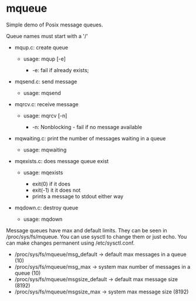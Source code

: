 mqueue
======
Simple demo of Posix message queues.

Queue names must start with a '/'

* mqup.c: create queue
  * usage: mqup [-e] <name>
    * -e: fail if <name> already exists;

* mqsend.c: send message
  * usage: mqsend <name> <message>

* mqrcv.c: receive message
  * usage: mqrcv [-n] <name>
    * -n: Nonblocking - fail if no message available

* mqwaiting.c: print the number of messages waiting in a queue
  * usage: mqwaiting <name>

* mqexists.c: does message queue exist
  * usage: mqexists <name>
    * exit(0) if it does
    * exit(-1) it it does not
    * prints a message to stdout either way

* mqdown.c: destroy queue
  * usage: mqdown <name>

Message queues have max and default limits. They can be seen in
/proc/sys/fs/mqueue. You can use sysctl to change them or just echo. You can
make changes permanent using /etc/sysctl.conf.

* /proc/sys/fs/mqueue/msg\_default -> default max messages in a queue (10)
* /proc/sys/fs/mqueue/msg\_max -> system max number of messages in a queue (10)
* /proc/sys/fs/mqueue/msgsize\_default -> default max message size (8192)
* /proc/sys/fs/mqueue/msgsize\_max -> system max message size (8192)


